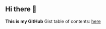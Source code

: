 ## Hi there 👋
__This is my GitHub__
Gist table of contents: [here](https://gist.github.com/m6rshm3ll0w#To)
